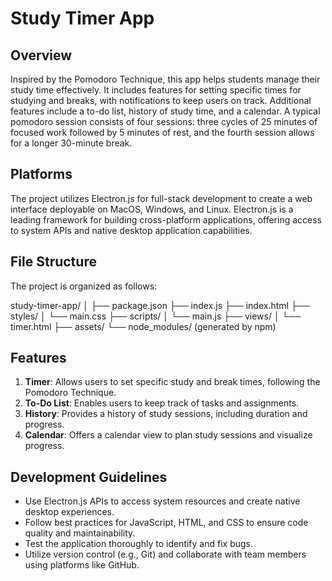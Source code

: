 
# Study Timer App

## Overview

Inspired by the Pomodoro Technique, this app helps students manage their study time effectively. It includes features for setting specific times for studying and breaks, with notifications to keep users on track. Additional features include a to-do list, history of study time, and a calendar. A typical pomodoro session consists of four sessions: three cycles of 25 minutes of focused work followed by 5 minutes of rest, and the fourth session allows for a longer 30-minute break.

## Platforms

The project utilizes Electron.js for full-stack development to create a web interface deployable on MacOS, Windows, and Linux. Electron.js is a leading framework for building cross-platform applications, offering access to system APIs and native desktop application capabilities.

## File Structure

The project is organized as follows:

study-timer-app/
│
├── package.json
├── index.js
├── index.html
├── styles/
│ └── main.css
├── scripts/
│ └── main.js
├── views/
│ └── timer.html
├── assets/
└── node_modules/ (generated by npm)

## Features

1. **Timer**: Allows users to set specific study and break times, following the Pomodoro Technique.
2. **To-Do List**: Enables users to keep track of tasks and assignments.
3. **History**: Provides a history of study sessions, including duration and progress.
4. **Calendar**: Offers a calendar view to plan study sessions and visualize progress.

## Development Guidelines

- Use Electron.js APIs to access system resources and create native desktop experiences.
- Follow best practices for JavaScript, HTML, and CSS to ensure code quality and maintainability.
- Test the application thoroughly to identify and fix bugs.
- Utilize version control (e.g., Git) and collaborate with team members using platforms like GitHub.


